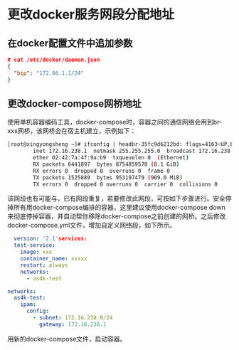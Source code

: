 # 更改docker服务网段分配地址

## 在docker配置文件中追加参数

```json
# cat /etc/docker/daemon.json
{
  "bip": "172.66.1.1/24"
}
```

## 更改docker-compose网桥地址

使用单机容器编码工具，docker-compose时，容器之间的通信网络会用到br-xxx网桥，该网桥会在宿主机建立，示例如下：

```bash
[root@xingyongsheng ~]# ifconfig | headbr-35fc9d6212bd: flags=4163<UP,BROADCAST,RUNNING,MULTICAST>  mtu 1500
        inet 172.16.238.1  netmask 255.255.255.0  broadcast 172.16.238.255
        ether 02:42:7a:4f:9a:b9  txqueuelen 0  (Ethernet)
        RX packets 6441897  bytes 8754859570 (8.1 GiB)
        RX errors 0  dropped 0  overruns 0  frame 0
        TX packets 1525889  bytes 953197479 (909.0 MiB)
        TX errors 0  dropped 0 overruns 0  carrier 0  collisions 0
```

   该网段也有可能与，已有网段重复，若要修改此网段，可按如下步骤进行。安全停掉所有用docker-compose编排的容器，这里建议使用docker-compose down来彻底停掉容器，并自动帮你移除docker-compose之前创建的网桥。之后修改docker-compose.yml文件，增加自定义网络段，如下所示。

```yaml
  version: '2.1'services:
  test-service:
    image: xxx
    container_name: xxxxx
    restart: always
    networks:
      - as4k-test

networks:
  as4k-test:
    ipam:
      config:
        - subnet: 172.16.238.0/24
          gateway: 172.16.238.1
```

用新的docker-compose文件，启动容器。
